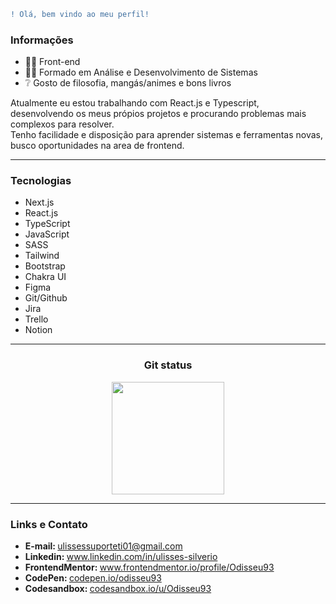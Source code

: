 
```diff 
! Olá, bem vindo ao meu perfil!
```

<div>
 <h3>Informações</h3>
 <ul>
  <li>👨‍💻  Front-end</li>
  <li>👨‍🎓  Formado em Análise e Desenvolvimento de Sistemas</li>
  <li>❔   Gosto de filosofia, mangás/animes e bons livros</li>
</ul>
<p>Atualmente eu estou trabalhando com React.js e Typescript,<br> desenvolvendo os meus própios projetos e procurando problemas mais complexos para resolver.<br>
Tenho facilidade e disposição para aprender sistemas e ferramentas novas, busco oportunidades na area de frontend.</p>
 
----
 
<h3>Tecnologias</h3>
 <ul>
   <li> Next.js</li>
   <li> React.js</li>
   <li> TypeScript</li>
   <li> JavaScript</li>
   <li> SASS</li>
   <li> Tailwind</li>
   <li> Bootstrap</li>
   <li> Chakra UI</li>
   <li> Figma</li>
   <li> Git/Github</li>
   <li> Jira</li>
   <li> Trello</li>
   <li> Notion</li>
</ul>

----

<div align="center">
<h3>Git status</h3>
   <img height='180em' src='https://github-readme-streak-stats.herokuapp.com?user=odisseu93&theme=chartreuse-dark&hide_format=j%20M%5B%20Y%5D&fire=DD0000&ring=52DD81&dates=52DD81&stroke=ABCFDD' /></a>
</div>
 
----

<h3>Links e Contato</h3>
<ul align='left'>
 <li><b>E-mail: </b><a href="mailto:ulissessuporteti01@gmail.com">ulissessuporteti01@gmail.com</a></li>
 <li><b>Linkedin: </b><a href="https://www.linkedin.com/in/ulisses-silverio">www.linkedin.com/in/ulisses-silverio</a></li>
 <li><b>FrontendMentor: </b><a href="https://www.frontendmentor.io/profile/Odisseu93">www.frontendmentor.io/profile/Odisseu93</a></li>
 <li><b>CodePen: </b><a href="https://codepen.io/odisseu93">codepen.io/odisseu93</a></li>
 <li><b>Codesandbox: </b><a href="https://codesandbox.io/u/Odisseu93">codesandbox.io/u/Odisseu93</a></li>
</ul>


